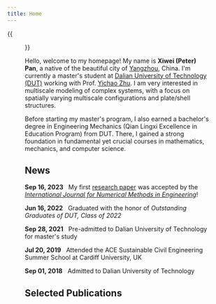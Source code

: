 ```yaml
---
title: Home
---
```


{{<figure src="Xiwei_Portrait.JPG" title="Me at Jinji Lake in Suzhou, Summer 2023 (Credit goes to Jiayi Hu)" width="500">}}

Hello, welcome to my homepage! My name is **Xiwei (Peter) Pan**, a native of the beautiful city of [Yangzhou](https://en.wikipedia.org/wiki/Yangzhou), China. I'm currently a master's student at [Dalian University of Technology (DUT)](https://www.dlut.edu.cn/) working with Prof. [Yichao Zhu](http://faculty.dlut.edu.cn/zhuyc/zh_CN/index/968943/list/index.htm). I am very interested in multiscale modeling of complex systems, with a focus on spatially varying multiscale configurations and plate/shell structures.

Before starting my master's program, I also earned a bachelor's degree in Engineering Mechanics (Qian Lingxi Excellence in Education Program) from DUT. There, I gained a strong foundation in fundamental yet crucial courses in mathematics, mechanics, and computer science.

## News

<p><b>Sep 16, 2023</b>&nbsp;&nbsp;&nbsp;My first <a href="https://onlinelibrary.wiley.com/doi/abs/10.1002/nme.7367">research paper</a> was accepted by the <a href="https://onlinelibrary.wiley.com/journal/10970207"><em>International Journal for Numerical Methods in Engineering</em></a>!</p>

<p><b>Jun 16, 2022</b>&nbsp;&nbsp;&nbsp;Graduated with the honor of <em>Outstanding Graduates of DUT, Class of 2022</em></p>

<p><b>Sep 28, 2021</b>&nbsp;&nbsp;&nbsp;Pre-admitted to Dalian University of Technology for master's study</p>

<p><b>Jul 20, 2019</b>&nbsp;&nbsp;&nbsp;Attended the ACE Sustainable Civil Engineering Summer School at Cardiff University, UK</p>

<p><b>Sep 01, 2018</b>&nbsp;&nbsp;&nbsp;Admitted to Dalian University of Technology</p>

## Selected Publications

